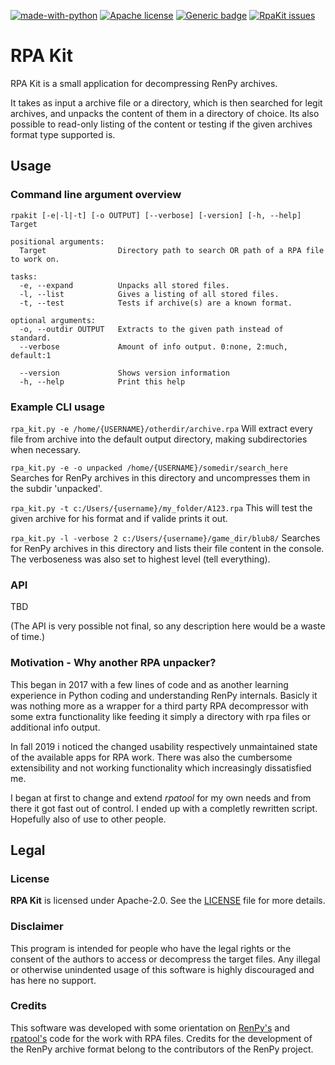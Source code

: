 [![made-with-python](https://img.shields.io/badge/Python%20Version-3.6%2B-informational?style=flat-square)](https://www.python.org/) [![Apache license](https://img.shields.io/github/license/madeddy/RpaKit?label=License&style=flat-square)](https://github.com/madeddy/RpaKit/blob/master/LICENSE) [![Generic badge](https://img.shields.io/badge/RpaKit_0.25.0_alpha-development-orange.svg?style=flat-square)](https://github.com/madeddy/RpaKit) [![RpaKit issues](https://img.shields.io/github/issues/madeddy/RpaKit?label=Issues&style=flat-square)](https://github.com/madeddy/RpaKit)
<!-- []([![HitCount](http://hits.dwyl.io/madeddy/RpaKit.svg)](http://hits.dwyl.io/madeddy/RpaKit))  -->

# RPA Kit
RPA Kit is a small application for decompressing RenPy archives.

It takes as input a archive file or a directory, which is then searched for legit
archives, and unpacks the content of them in a directory of choice.
Its also possible to read-only listing of the content or testing if the given archives
format type supported is.

## Usage
### Command line argument overview
```
rpakit [-e|-l|-t] [-o OUTPUT] [--verbose] [-version] [-h, --help] Target

positional arguments:
  Target                Directory path to search OR path of a RPA file to work on.

tasks:
  -e, --expand          Unpacks all stored files.
  -l, --list            Gives a listing of all stored files.
  -t, --test            Tests if archive(s) are a known format.

optional arguments:
  -o, --outdir OUTPUT   Extracts to the given path instead of standard.
  --verbose             Amount of info output. 0:none, 2:much, default:1

  --version             Shows version information
  -h, --help            Print this help
```

### Example CLI usage

`rpa_kit.py -e /home/{USERNAME}/otherdir/archive.rpa`
Will extract every file from archive into the default output directory, making
subdirectories when necessary.

`rpa_kit.py -e -o unpacked /home/{USERNAME}/somedir/search_here`
Searches for RenPy archives in this directory and uncompresses them in the subdir
'unpacked'.

`rpa_kit.py -t c:/Users/{username}/my_folder/A123.rpa`
This will test the given archive for his format and if valide prints it out.

`rpa_kit.py -l -verbose 2 c:/Users/{username}/game_dir/blub8/`
Searches for RenPy archives in this directory and lists their file content in the
console. The verboseness was also set to highest level (tell everything).


### API

  TBD

(The API is very possible not final, so any description here would be a waste of time.)

### Motivation - Why another RPA unpacker?
This began in 2017 with a few lines of code and as another learning experience in Python
coding and understanding RenPy internals.
Basicly it was nothing more as a wrapper for a third party RPA decompressor with
some extra functionality like feeding it simply a directory with rpa files or additional
info output.

In fall 2019 i noticed the changed usability respectively unmaintained state of the
available apps for RPA work. There was also the cumbersome extensibility and not working
functionality which increasingly dissatisfied me.

I began at first to change and extend _rpatool_ for my own needs and from there it got
fast out of control. I ended up with a completly rewritten script. Hopefully also of use
to other people.

## Legal
### License

__RPA Kit__ is licensed under Apache-2.0. See the [LICENSE](LICENSE) file for more details.

### Disclaimer

This program is intended for people who have the legal rights or the consent of
the authors to access or decompress the target files. Any illegal or otherwise
unindented usage of this software is highly discouraged and has here no support.

### Credits

This software was developed with some orientation on [RenPy's](github.com/renpy/renpy) and [rpatool's](github.com/shizmob/rpatool) code for
the work with RPA files.
Credits for the development of the RenPy archive format belong to the contributors of
the RenPy project.
